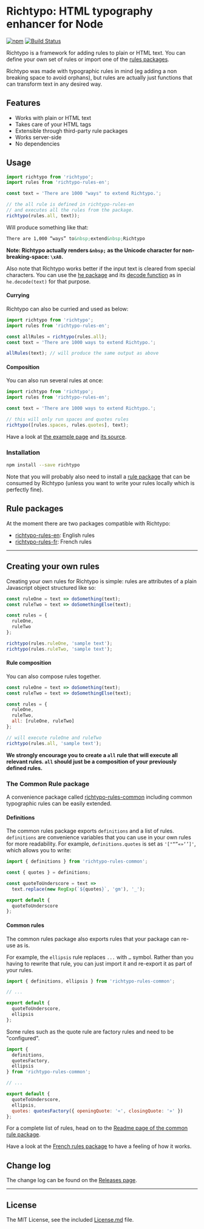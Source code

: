# Richtypo: HTML typography enhancer for Node

[![npm](https://img.shields.io/npm/v/richtypo.svg)](https://www.npmjs.com/package/richtypo) [![Build Status](https://travis-ci.org/sapegin/richtypo.js.svg)](https://travis-ci.org/sapegin/richtypo.js)

Richtypo is a framework for adding rules to plain or HTML text. You can define your own set of rules or import one of the [rules packages](##rule-packages).

Richtypo was made with typographic rules in mind (eg adding a non breaking space to avoid orphans), but rules are actually just functions that can transform text in any desired way.

## Features

- Works with plain or HTML text
- Takes care of your HTML tags
- Extensible through third-party rule packages
- Works server-side
- No dependencies

## Usage

```javascript
import richtypo from 'richtypo';
import rules from 'richtypo-rules-en';

const text = 'There are 1000 "ways" to extend Richtypo.';

// the all rule is defined in richtypo-rules-en
// and executes all the rules from the package.
richtypo(rules.all, text));
```

Will produce something like that:

```html
There are 1,000 “ways” to&nbsp;extend&nbsp;Richtypo
```

**Note: Richtypo actually renders `&nbsp;` as the Unicode character for non-breaking-space: `\xA0`.**

Also note that Richtypo works better if the input text is cleared from special characters. You can use the [he package](https://github.com/mathiasbynens/he) and its [decode function](https://github.com/mathiasbynens/he#hedecodehtml-options) as in `he.decode(text)` for that purpose.

#### Currying

Richtypo can also be curried and used as below:

```javascript
import richtypo from 'richtypo';
import rules from 'richtypo-rules-en';

const allRules = richtypo(rules.all);
const text = 'There are 1000 ways to extend Richtypo.';

allRules(text); // will produce the same output as above
```

#### Composition

You can also run several rules at once:

```javascript
import richtypo from 'richtypo';
import rules from 'richtypo-rules-en';

const text = 'There are 1000 ways to extend Richtypo.';

// this will only run spaces and quotes rules
richtypo([rules.spaces, rules.quotes], text);
```

Have a look at [the example page](http://sapegin.github.io/richtypo.js/) and [its source](https://github.com/sapegin/richtypo.js/tree/master/packages/example/src).

### Installation

```bash
npm install --save richtypo
```

Note that you will probably also need to install a [rule package](#rule-packages) that can be consumed by Richtypo (unless you want to write your rules locally which is perfectly fine).

## Rule packages

At the moment there are two packages compatible with Richtypo:

- [richtypo-rules-en](https://github.com/sapegin/richtypo.js/packages/richtypo-rules-en): English rules
- [richtypo-rules-fr](https://github.com/sapegin/richtypo.js/packages/richtypo-rules-fr): French rules

---

## Creating your own rules

Creating your own rules for Richtypo is simple: rules are attributes of a plain Javascript object structured like so:

```javascript
const ruleOne = text => doSomething(text);
const ruleTwo = text => doSomethingElse(text);

const rules = {
  ruleOne,
  ruleTwo
};

richtypo(rules.ruleOne, 'sample text');
richtypo(rules.ruleTwo, 'sample text');
```

#### Rule composition

You can also compose rules together.

```javascript
const ruleOne = text => doSomething(text);
const ruleTwo = text => doSomethingElse(text);

const rules = {
  ruleOne,
  ruleTwo,
  all: [ruleOne, ruleTwo]
};

// will execute ruleOne and ruleTwo
richtypo(rules.all, 'sample text');
```

**We strongly encourage you to create a `all` rule that will execute all relevant rules. `all` should just be a composition of your previously defined rules.**

### The Common Rule package

A convenience package called [richtypo-rules-common](https://github.com/sapegin/richtypo.js/packages/richtypo-rules-common) including common typographic rules can be easily extended.

#### Definitions

The common rules package exports `definitions` and a list of rules. `definitions` are convenience variables that you can use in your own rules for more readability. For example, `definitions.quotes` is set as `'["“”«»‘’]'`, which allows you to write:

```js
import { definitions } from 'richtypo-rules-common';

const { quotes } = definitions;

const quoteToUnderscore = text =>
  text.replace(new RegExp(`${quotes}`, 'gm'), '_');

export default {
  quoteToUnderscore
};
```

#### Common rules

The common rules package also exports rules that your package can re-use as is.

For example, the `ellipsis` rule replaces `...` with `…` symbol. Rather than you having to rewrite that rule, you can just import it and re-export it as part of your rules.

```js
import { definitions, ellipsis } from 'richtypo-rules-common';

// ...

export default {
  quoteToUnderscore,
  ellipsis
};
```

Some rules such as the quote rule are factory rules and need to be "configured".

```js
import {
  definitions,
  quotesFactory,
  ellipsis
} from 'richtypo-rules-common';

// ...

export default {
  quoteToUnderscore,
  ellipsis,
  quotes: quotesFactory({ openingQuote: '«', closingQuote: '»' })
};
```

For a complete list of rules, head on to the [Readme page of the common rule package](https://github.com/sapegin/richtypo.js/packages/richtypo-rules-common).

Have a look at the [French rules package](https://github.com/sapegin/richtypo.js/packages/richtypo-rules-fr) to have a feeling of how it works.

## Change log

The change log can be found on the [Releases page](https://github.com/sapegin/richtypo.js/releases).

---

## License

The MIT License, see the included [License.md](License.md) file.
